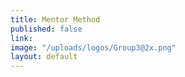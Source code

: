 ```yaml
---
title: Mentor Method
published: false
link: 
image: "/uploads/logos/Group3@2x.png"
layout: default
---
```


